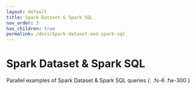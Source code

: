 ```yaml
---
layout: default
title: Spark Dataset & Spark SQL
nav_order: 3
has_children: true
permalink: /docs/Spark-dataset-and-spark-sql
---
```


# Spark Dataset & Spark SQL

Parallel examples of Spark Dataset & Spark SQL queries
{: .fs-6 .fw-300 }
